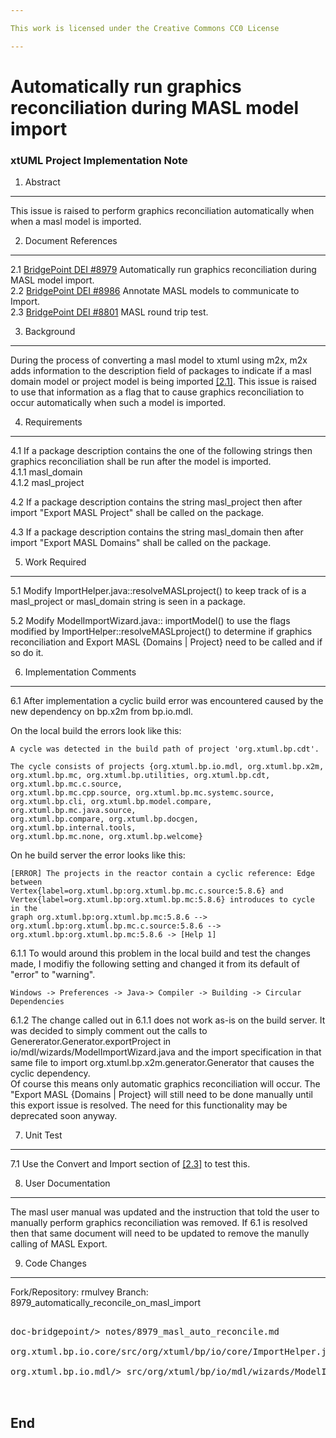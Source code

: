 ```yaml
---

This work is licensed under the Creative Commons CC0 License

---
```


# Automatically run graphics reconciliation during MASL model import

### xtUML Project Implementation Note

1. Abstract
-----------
This issue is raised to perform graphics reconciliation automatically when 
when a masl model is imported.  

2. Document References
----------------------
<a id="2.1"></a>2.1 [BridgePoint DEI #8979](https://support.onefact.net/issues/8979) 
Automatically run graphics reconciliation during MASL model import.  
<a id="2.2"></a>2.2 [BridgePoint DEI #8986](https://support.onefact.net/issues/8986) Annotate MASL models to communicate to Import.  
<a id="2.3"></a>2.3 [BridgePoint DEI #8801](https://support.onefact.net/issues/8801) MASL round trip test.  

3. Background
-------------
During the process of converting a masl model to xtuml using m2x, m2x 
adds information to the description field of packages to indicate if
a masl domain model or project model is being imported [[2.1]](#2.1). This issue
is raised to use that information as a flag that to cause graphics 
reconciliation to occur automatically when such a model is imported.


4. Requirements
---------------
4.1 If a package description contains the one of the following strings then
graphics reconciliation shall be run after the model is imported.    
4.1.1 masl_domain  
4.1.2 masl_project  

4.2 If a package description contains the string masl_project then after import
"Export MASL Project" shall be called on the package.  

4.3 If a package description contains the string masl_domain then after import
"Export MASL Domains" shall be called on the package.  
 
5. Work Required
----------------
5.1 Modify ImportHelper.java::resolveMASLproject() to keep track of is a 
masl_project or masl_domain string is seen in a package.

5.2 Modify ModelImportWizard.java:: importModel() to use the flags modified 
by ImportHelper::resolveMASLproject() to determine if graphics reconciliation
and Export MASL {Domains | Project} need to be called and if so do it.  

6. Implementation Comments
--------------------------
6.1 After implementation a cyclic build error was encountered caused by the 
new dependency on bp.x2m from bp.io.mdl. 

On the local build the errors look like this:   
```
A cycle was detected in the build path of project 'org.xtuml.bp.cdt'. 

The cycle consists of projects {org.xtuml.bp.io.mdl, org.xtuml.bp.x2m, 
org.xtuml.bp.mc, org.xtuml.bp.utilities, org.xtuml.bp.cdt, org.xtuml.bp.mc.c.source, 
org.xtuml.bp.mc.cpp.source, org.xtuml.bp.mc.systemc.source, 
org.xtuml.bp.cli, org.xtuml.bp.model.compare, org.xtuml.bp.mc.java.source, 
org.xtuml.bp.compare, org.xtuml.bp.docgen, org.xtuml.bp.internal.tools, 
org.xtuml.bp.mc.none, org.xtuml.bp.welcome}
```

On he build server the error looks like this:  
```
[ERROR] The projects in the reactor contain a cyclic reference: Edge between 
Vertex{label=org.xtuml.bp:org.xtuml.bp.mc.c.source:5.8.6} and 
Vertex{label=org.xtuml.bp:org.xtuml.bp.mc:5.8.6} introduces to cycle in the 
graph org.xtuml.bp:org.xtuml.bp.mc:5.8.6 --> org.xtuml.bp:org.xtuml.bp.mc.c.source:5.8.6 --> org.xtuml.bp:org.xtuml.bp.mc:5.8.6 -> [Help 1]
```

6.1.1 To would around this problem in the local build and test the changes made,
I modifiy the following setting and changed it from its default of "error" to 
"warning". 
```
Windows -> Preferences -> Java-> Compiler -> Building -> Circular Dependencies
```
6.1.2 The change called out in 6.1.1 does not work as-is on the build 
server. It was decided to simply comment out the calls to 
Genererator.Generator.exportProject in io/mdl/wizards/ModelImportWizard.java
and the import specification in that same file to 
import org.xtuml.bp.x2m.generator.Generator that causes the cyclic dependency.  
Of course this means only automatic graphics reconciliation will occur. The
"Export MASL {Domains | Project} will still need to be done manually until this
export issue is resolved. The need for this functionality may be deprecated soon
anyway.  
  
7. Unit Test
------------
7.1 Use the Convert and Import section of [[2.3]](#2.3) to test this.  

8. User Documentation
---------------------
The masl user manual was updated and the instruction that told the user to 
manually perform graphics reconciliation was removed. If 6.1 is resolved then
that same document will need to be updated to remove the manully calling of
MASL Export.  

9. Code Changes
---------------
Fork/Repository: rmulvey
Branch: 8979_automatically_reconcile_on_masl_import

<pre>

doc-bridgepoint/> notes/8979_masl_auto_reconcile.md

org.xtuml.bp.io.core/src/org/xtuml/bp/io/core/ImportHelper.java

org.xtuml.bp.io.mdl/> src/org/xtuml/bp/io/mdl/wizards/ModelImportWizard.java


</pre>

End
---

